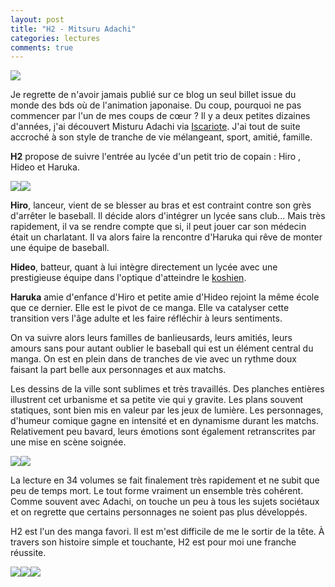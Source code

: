 ```yaml
---
layout: post
title: "H2 - Mitsuru Adachi"
categories: lectures
comments: true
---
```


![](https://github.com/homeostasie/bouquins/raw/master/_pics/lv/adachi_mitsuru/h2.png)

Je regrette de n'avoir jamais publié sur ce blog un seul billet issue du monde des bds où de l'animation japonaise. Du coup, pourquoi ne pas commencer par l'un de mes coups de cœur ? Il y a deux petites dizaines d'années, j'ai découvert Misturu Adachi via [Iscariote](http://www.iscariote.org/). J'ai tout de suite accroché à son style de tranche de vie mélangeant, sport, amitié, famille. 

**H2** propose de suivre l'entrée au lycée d'un petit trio de copain : Hiro , Hideo et Haruka. 


![](https://github.com/homeostasie/bouquins/raw/master/_pics/lv/adachi_mitsuru/h2-mes-1.jpg)![](https://github.com/homeostasie/bouquins/raw/master/_pics/lv/adachi_mitsuru/h2-mes-2.jpg)


**Hiro**, lanceur, vient de se blesser au bras et est contraint contre son grès d'arrêter le baseball. Il décide alors d'intégrer un lycée sans club... Mais très rapidement, il va se rendre compte que si, il peut jouer car son médecin était un charlatant. Il va alors faire la rencontre d'Haruka qui rêve de monter une équipe de baseball. 

**Hideo**, batteur, quant à lui intègre directement un lycée avec une prestigieuse équipe dans l'optique d'atteindre le [koshien](https://en.wikipedia.org/wiki/High_school_baseball_in_Japan). 

**Haruka** amie d'enfance d'Hiro et petite amie d'Hideo rejoint la même école que ce dernier. Elle est le pivot de ce manga. Elle va catalyser cette transition vers l'âge adulte et les faire réfléchir à leurs sentiments. 

On va suivre alors leurs familles de banlieusards, leurs amitiés, leurs amours sans pour autant oublier le baseball qui est un élément central du manga. On est en plein dans de tranches de vie avec un rythme doux faisant la part belle aux personnages et aux matchs.

Les dessins de la ville sont sublimes et très travaillés. Des planches entières illustrent cet urbanisme et sa petite vie qui y gravite. Les plans souvent statiques, sont bien mis en valeur par les jeux de lumière. 
Les personnages, d'humeur comique gagne en intensité et en dynamisme durant les matchs. Relativement peu bavard, leurs émotions sont également retranscrites par une mise en scène soignée.

![](https://github.com/homeostasie/bouquins/raw/master/_pics/lv/adachi_mitsuru/h2-bat-1.jpg)![](https://github.com/homeostasie/bouquins/raw/master/_pics/lv/adachi_mitsuru/h2-bat-2.jpg)


La lecture en 34 volumes se fait finalement très rapidement et ne subit que peu de temps mort. Le tout forme vraiment un ensemble très cohérent. Comme souvent avec Adachi, on touche un peu à tous les sujets sociétaux et on regrette que certains personnages ne soient pas plus développés. 

H2 est l'un des manga favori. Il est m'est difficile de me le sortir de la tête. À travers son histoire simple et touchante, H2 est pour moi une franche réussite.


![](https://github.com/homeostasie/bouquins/raw/master/_pics/lv/adachi_mitsuru/h2-act-1.jpg)![](https://github.com/homeostasie/bouquins/raw/master/_pics/lv/adachi_mitsuru/h2-act-2.jpg)![](https://github.com/homeostasie/bouquins/raw/master/_pics/lv/adachi_mitsuru/h2-act-3.jpg)
